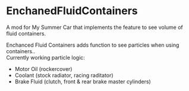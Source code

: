 # EnchanedFluidContainers
A mod for My Summer Car that implements the feature to see volume of fluid containers.

Enchanced Fluid Containers adds function to see particles when using containers..  
Currently working particle logic:  
- Motor Oil (rockercover)
- Coolant (stock radiator, racing raditator)
- Brake Fluid (clutch, front & rear brake master cylinders) 

